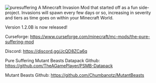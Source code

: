 ![puresuffering](https://user-images.githubusercontent.com/79672176/123492680-0bed9c00-d5cf-11eb-9716-0d77e1471450.png)
A Minecraft Invasion Mod that started off as a fun side-project. Invasions will spawn every few days or so, increasing in severity and tiers as time goes on within your Minecraft World.

Version 1.2.0B is now released!

Curseforge: https://www.curseforge.com/minecraft/mc-mods/the-pure-suffering-mod

Discord: https://discord.gg/JcQD8ZCa6q


Pure Suffering Mutant Beasts Datapack Github: https://github.com/TheAGamePlayer/PSMB-Datapack

Mutant Beasts Github: https://github.com/Chumbanotz/MutantBeasts
